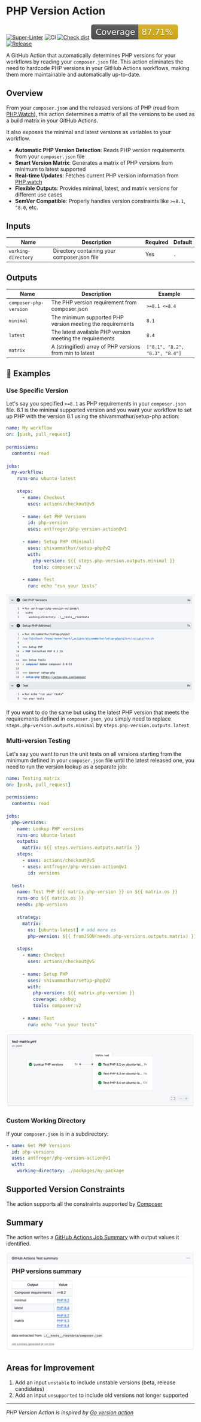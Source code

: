# PHP Version Action

[![Super-Linter](https://github.com/antfroger/php-version-action/actions/workflows/linter.yml/badge.svg)](https://github.com/antfroger/php-version-action)
![CI](https://github.com/antfroger/php-version-action/actions/workflows/ci.yml/badge.svg)
[![Check dist](https://github.com/antfroger/php-version-action/actions/workflows/check-dist.yml/badge.svg)](https://github.com/antfroger/php-version-action/workflows/check-dist.yml)
[![Coverage](./badges/coverage.svg)](./badges/coverage.svg)
[![Release](https://img.shields.io/github/release/antfroger/php-version-action.svg?style=flat-square)](https://github.com/antfroger/php-version-action/releases)

A GitHub Action that automatically determines PHP versions for your workflows by reading your `composer.json` file. This
action eliminates the need to hardcode PHP versions in your GitHub Actions workflows, making them more maintainable and
automatically up-to-date.

## Overview

From your `composer.json` and the released versions of PHP (read from [PHP.Watch](https://php.watch)), this action
determines a matrix of all the versions to be used as a build matrix in your GitHub Actions.

It also exposes the minimal and latest versions as variables to your workflow.

- **Automatic PHP Version Detection**: Reads PHP version requirements from your `composer.json` file
- **Smart Version Matrix**: Generates a matrix of PHP versions from minimum to latest supported
- **Real-time Updates**: Fetches current PHP version information from [PHP.watch](https://php.watch)
- **Flexible Outputs**: Provides minimal, latest, and matrix versions for different use cases
- **SemVer Compatible**: Properly handles version constraints like `>=8.1`, `^8.0`, etc.

## Inputs

| Name                | Description                                  | Required | Default |
| ------------------- | -------------------------------------------- | -------- | ------- |
| `working-directory` | Directory containing your composer.json file | Yes      | `.`     |

## Outputs

| Name                   | Description                                                | Example                        |
| ---------------------- | ---------------------------------------------------------- | ------------------------------ |
| `composer-php-version` | The PHP version requirement from composer.json             | `>=8.1 <=8.4`                  |
| `minimal`              | The minimum supported PHP version meeting the requirements | `8.1`                          |
| `latest`               | The latest available PHP version meeting the requirements  | `8.4`                          |
| `matrix`               | A (stringified) array of PHP versions from min to latest   | `["8.1", "8.2", "8.3", "8.4"]` |

## 📖 Examples

### Use Specific Version

Let's say you specified `>=8.1` as PHP requirements in your `composer.json` file. 8.1 is the minimal supported version
and you want your workflow to set up PHP with the version 8.1 using the shivammathur/setup-php action:

```yaml
name: My workflow
on: [push, pull_request]

permissions:
  contents: read

jobs:
  my-workflow:
    runs-on: ubuntu-latest

    steps:
      - name: Checkout
        uses: actions/checkout@v5

      - name: Get PHP Versions
        id: php-version
        uses: antfroger/php-version-action@v1

      - name: Setup PHP (Minimal)
        uses: shivammathur/setup-php@v2
        with:
          php-version: ${{ steps.php-version.outputs.minimal }}
          tools: composer:v2

      - name: Test
        run: echo "run your tests"
```

![Test with minimal](doc/test-minimal.png)

If you want to do the same but using the latest PHP version that meets the requirements defined in `composer.json`, you
simply need to replace `steps.php-version.outputs.minimal` by `steps.php-version.outputs.latest`

### Multi-version Testing

Let's say you want to run the unit tests on all versions starting from the minimum defined in your `composer.json` file
until the latest released one, you need to run the version lookup as a separate job:

```yaml
name: Testing matrix
on: [push, pull_request]

permissions:
  contents: read

jobs:
  php-versions:
    name: Lookup PHP versions
    runs-on: ubuntu-latest
    outputs:
      matrix: ${{ steps.versions.outputs.matrix }}
    steps:
      - uses: actions/checkout@v5
      - uses: antfroger/php-version-action@v1
        id: versions

  test:
    name: Test PHP ${{ matrix.php-version }} on ${{ matrix.os }}
    runs-on: ${{ matrix.os }}
    needs: php-versions

    strategy:
      matrix:
        os: [ubuntu-latest] # add more os
        php-version: ${{ fromJSON(needs.php-versions.outputs.matrix) }}

    steps:
      - name: Checkout
        uses: actions/checkout@v5

      - name: Setup PHP
        uses: shivammathur/setup-php@v2
        with:
          php-version: ${{ matrix.php-version }}
          coverage: xdebug
          tools: composer:v2

      - name: Test
        run: echo "run your tests"
```

![Test with matrix](doc/test-matrix.png)

### Custom Working Directory

If your `composer.json` is in a subdirectory:

```yaml
- name: Get PHP Versions
  id: php-versions
  uses: antfroger/php-version-action@v1
  with:
    working-directory: ./packages/my-package
```

## Supported Version Constraints

The action supports all the constraints supported by
[Composer](https://getcomposer.org/doc/articles/versions.md#writing-version-constraints)

## Summary

The action writes a
[GitHub Actions Job Summary](https://github.blog/2022-05-09-supercharging-github-actions-with-job-summaries/) with
output values it identified.

![Job summary](doc/job-summary.png)

## Areas for Improvement

1. Add an input `unstable` to include unstable versions (beta, release candidates)
2. Add an input `unsupported` to include old versions not longer supported

---

_PHP Version Action is inspired by [Go version action](https://github.com/arnested/go-version-action/tree/main)_
